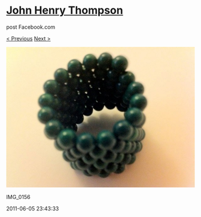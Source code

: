 # [John Henry Thompson](../README.md)
post Facebook.com

[< Previous](2011-06-05-5.md) [Next >](2011-06-05-7.md)

[![](../media/2011-06-05/Magnetic-Balls-IMG_0156.jpg)](../README.md)

IMG_0156

2011-06-05 23:43:33